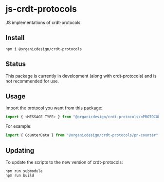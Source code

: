 # js-crdt-protocols

JS implementations of crdt-protocols.

## Install

```
npm i @organicdesign/crdt-protocols
```

## Status

This package is currently in development (along with crdt-protocols) and is not recommended for use.

## Usage

Import the protocol you want from this package:


```javascript
import { <MESSAGE TYPE> } from "@organicdesign/crdt-protocols/<PROTOCOL>"
```

For example:

```javascript
import { CounterData } from "@organicdesign/crdt-protocols/pn-counter"
```

## Updating

To update the scripts to the new version of crdt-protocols:

```
npm run submodule
npm run build
```
